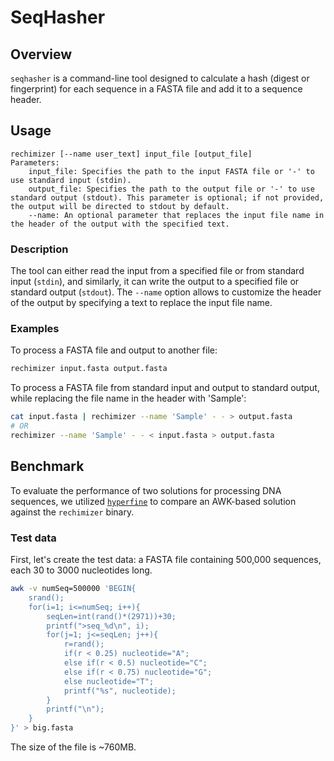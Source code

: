 # SeqHasher

## Overview
`seqhasher` is a command-line tool designed to calculate a hash (digest or fingerprint) 
for each sequence in a FASTA file and add it to a sequence header.  

## Usage

```plaintext
rechimizer [--name user_text] input_file [output_file]
Parameters:
    input_file: Specifies the path to the input FASTA file or '-' to use standard input (stdin).
    output_file: Specifies the path to the output file or '-' to use standard output (stdout). This parameter is optional; if not provided, the output will be directed to stdout by default.
    --name: An optional parameter that replaces the input file name in the header of the output with the specified text.
```

### Description

The tool can either read the input from a specified file or from standard input (`stdin`), and similarly, it can write the output to a specified file or standard output (`stdout`). The `--name` option allows to customize the header of the output by specifying a text to replace the input file name.

### Examples

To process a FASTA file and output to another file:
```bash
rechimizer input.fasta output.fasta
```

To process a FASTA file from standard input and output to standard output, while replacing the file name in the header with 'Sample':
```bash
cat input.fasta | rechimizer --name 'Sample' - - > output.fasta
# OR
rechimizer --name 'Sample' - - < input.fasta > output.fasta
```

## Benchmark

To evaluate the performance of two solutions for processing DNA sequences, we utilized [`hyperfine`](https://github.com/sharkdp/hyperfine) to compare an AWK-based solution against the `rechimizer` binary.

### Test data

First, let's create the test data: a FASTA file containing 500,000 sequences, each 30 to 3000 nucleotides long.

```bash
awk -v numSeq=500000 'BEGIN{
    srand();
    for(i=1; i<=numSeq; i++){
        seqLen=int(rand()*(2971))+30;
        printf(">seq_%d\n", i);
        for(j=1; j<=seqLen; j++){
            r=rand();
            if(r < 0.25) nucleotide="A";
            else if(r < 0.5) nucleotide="C";
            else if(r < 0.75) nucleotide="G";
            else nucleotide="T";
            printf("%s", nucleotide);
        }
        printf("\n");
    }
}' > big.fasta
```
The size of the file is ~760MB.

